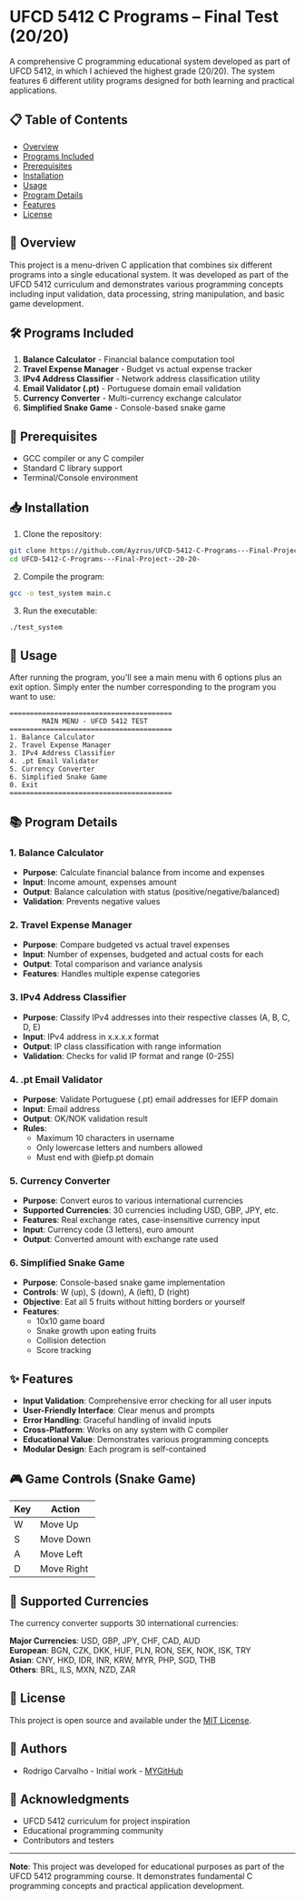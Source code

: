 # UFCD 5412 C Programs – Final Test (20/20)

A comprehensive C programming educational system developed as part of UFCD 5412, in which I achieved the highest grade (20/20). The system features 6 different utility programs designed for both learning and practical applications.

## 📋 Table of Contents

- [Overview](#overview)
- [Programs Included](#programs-included)
- [Prerequisites](#prerequisites)
- [Installation](#installation)
- [Usage](#usage)
- [Program Details](#program-details)
- [Features](#features)
- [License](#license)

## 🎯 Overview

This project is a menu-driven C application that combines six different programs into a single educational system. It was developed as part of the UFCD 5412 curriculum and demonstrates various programming concepts including input validation, data processing, string manipulation, and basic game development.

## 🛠 Programs Included

1. **Balance Calculator** - Financial balance computation tool
2. **Travel Expense Manager** - Budget vs actual expense tracker
3. **IPv4 Address Classifier** - Network address classification utility
4. **Email Validator (.pt)** - Portuguese domain email validation
5. **Currency Converter** - Multi-currency exchange calculator
6. **Simplified Snake Game** - Console-based snake game

## 🔧 Prerequisites

- GCC compiler or any C compiler
- Standard C library support
- Terminal/Console environment

## 📥 Installation

1. Clone the repository:

```bash
git clone https://github.com/Ayzrus/UFCD-5412-C-Programs---Final-Project--20-20-.git
cd UFCD-5412-C-Programs---Final-Project--20-20-
```

2. Compile the program:

```bash
gcc -o test_system main.c
```

3. Run the executable:

```bash
./test_system
```

## 🚀 Usage

After running the program, you'll see a main menu with 6 options plus an exit option. Simply enter the number corresponding to the program you want to use:

```
========================================
        MAIN MENU - UFCD 5412 TEST
========================================
1. Balance Calculator
2. Travel Expense Manager
3. IPv4 Address Classifier
4. .pt Email Validator
5. Currency Converter
6. Simplified Snake Game
0. Exit
========================================
```

## 📚 Program Details

### 1. Balance Calculator

- **Purpose**: Calculate financial balance from income and expenses
- **Input**: Income amount, expenses amount
- **Output**: Balance calculation with status (positive/negative/balanced)
- **Validation**: Prevents negative values

### 2. Travel Expense Manager

- **Purpose**: Compare budgeted vs actual travel expenses
- **Input**: Number of expenses, budgeted and actual costs for each
- **Output**: Total comparison and variance analysis
- **Features**: Handles multiple expense categories

### 3. IPv4 Address Classifier

- **Purpose**: Classify IPv4 addresses into their respective classes (A, B, C, D, E)
- **Input**: IPv4 address in x.x.x.x format
- **Output**: IP class classification with range information
- **Validation**: Checks for valid IP format and range (0-255)

### 4. .pt Email Validator

- **Purpose**: Validate Portuguese (.pt) email addresses for IEFP domain
- **Input**: Email address
- **Output**: OK/NOK validation result
- **Rules**:
  - Maximum 10 characters in username
  - Only lowercase letters and numbers allowed
  - Must end with @iefp.pt domain

### 5. Currency Converter

- **Purpose**: Convert euros to various international currencies
- **Supported Currencies**: 30 currencies including USD, GBP, JPY, etc.
- **Features**: Real exchange rates, case-insensitive currency input
- **Input**: Currency code (3 letters), euro amount
- **Output**: Converted amount with exchange rate used

### 6. Simplified Snake Game

- **Purpose**: Console-based snake game implementation
- **Controls**: W (up), S (down), A (left), D (right)
- **Objective**: Eat all 5 fruits without hitting borders or yourself
- **Features**:
  - 10x10 game board
  - Snake growth upon eating fruits
  - Collision detection
  - Score tracking

## ✨ Features

- **Input Validation**: Comprehensive error checking for all user inputs
- **User-Friendly Interface**: Clear menus and prompts
- **Error Handling**: Graceful handling of invalid inputs
- **Cross-Platform**: Works on any system with C compiler
- **Educational Value**: Demonstrates various programming concepts
- **Modular Design**: Each program is self-contained

## 🎮 Game Controls (Snake Game)

| Key | Action     |
| --- | ---------- |
| W   | Move Up    |
| S   | Move Down  |
| A   | Move Left  |
| D   | Move Right |

## 💱 Supported Currencies

The currency converter supports 30 international currencies:

**Major Currencies**: USD, GBP, JPY, CHF, CAD, AUD  
**European**: BGN, CZK, DKK, HUF, PLN, RON, SEK, NOK, ISK, TRY  
**Asian**: CNY, HKD, IDR, INR, KRW, MYR, PHP, SGD, THB  
**Others**: BRL, ILS, MXN, NZD, ZAR

## 📝 License

This project is open source and available under the [MIT License](LICENSE).

## 👥 Authors

- Rodrigo Carvalho - Initial work - [MYGitHub](https://github.com/Ayzrus)

## 🙏 Acknowledgments

- UFCD 5412 curriculum for project inspiration
- Educational programming community
- Contributors and testers

---

**Note**: This project was developed for educational purposes as part of the UFCD 5412 programming course. It demonstrates fundamental C programming concepts and practical application development.
